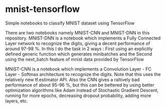 # mnist-tensorflow
Simple notebooks to classify MNIST dataset using TensorFlow

There are two notebooks namely MNIST-CNN and MNIST-DNN in this repository.
MNIST-DNN is a notebook which implements a Fully Connected Layer network to recognize the digits, giving a decent performance of around 97-98 %.
In this I do the task in 2 ways : First using an explicitly defined generic function which generates minibatches and the Second using the next_batch feature of mnist data provided by TensorFlow

MNIST-CNN is a notebook which implements a Convolution Layer - FC Layer - Softmax architecture to recognize the digits. 
Note that this uses the relatively new tf.estimator API.
Also the CNN gives a raltively bad performance of about 95-96 %, but this can be bettered by using better optimization algorithms like Adam instead of Stochastic Gradient Descent, running for more epochs, decreasing dropout probability, adding more layers, etc.
